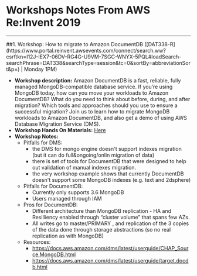 # Workshops Notes From AWS Re:Invent 2019
<hr>
##1. Workshop: How to migrate to Amazon DocumentDB 
([DAT338-R](https://www.portal.reinvent.awsevents.com/connect/search.ww?csrftkn=I12J-IEX7-06DV-RG4G-U9VM-7SGC-WNYX-5PQL#loadSearch-searchPhrase=DAT338&searchType=session&tc=0&sortBy=abbreviationSort&p=) | Monday 1PM)


* **Workshop description:** Amazon DocumentDB is a fast, reliable, fully managed MongoDB-compatible database service. If you’re using MongoDB today, how can you move your workloads to Amazon DocumentDB? What do you need to think about before, during, and after migration? Which tools and approaches should you use to ensure a successful migration? Join us to learn how to migrate MongoDB workloads to Amazon DocumentDB, and also get a demo of using AWS Database Migration Service (DMS).
* **Workshop Hands On Materials:** [Here](http://d310sl6n0pru7e.cloudfront.net/verifydms_4.html)
* **Workshop Notes:**
  - Pitfalls for DMS:
    - the DMS for mongo engine doesn't support indexes migration (but it can do full&ongoing/onlin migration of data)
    - there is set of tools for DocumentDB that were designed to help out validation of manual indexes migration.
    - the very workshop example shows that currently DocumentDB doesn't support some MongoDB indexes (e.g. text and 2dsphere)
  - Pitfalls for DocumentDB:
    - Currently only supports 3.6 MongoDB
    - Users managed through IAM
  - Pros for DocumentDB:
    - Different architecture than MongoDB replication - HA and Resilliency enabled through “cluster volume” that spans few AZs.
    - All writes go to master/PRIMARY , and replication of the 3 copies of the data done through storage abstractions (so no real replication as with MongoDB)
  - Resources:
    - https://docs.aws.amazon.com/dms/latest/userguide/CHAP_Source.MongoDB.html
    - https://docs.aws.amazon.com/dms/latest/userguide/target.docdb.html
